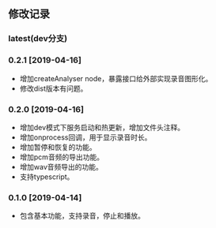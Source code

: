 ## 修改记录

### latest(dev分支)

### 0.2.1 [2019-04-16]
+ 增加createAnalyser node，暴露接口给外部实现录音图形化。
+ 修改dist版本有问题。

### 0.2.0 [2019-04-16]
+ 增加dev模式下服务启动和热更新，增加文件头注释。
+ 增加onprocess回调，用于显示录音时长。
+ 增加暂停和恢复的功能。
+ 增加pcm音频的导出功能。
+ 增加wav音频导出的功能。
+ 支持typescript。

### 0.1.0 [2019-04-14]
+ 包含基本功能，支持录音，停止和播放。